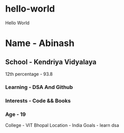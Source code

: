 # hello-world
Hello World

# Name - Abinash
## School - Kendriya Vidyalaya
12th percentage - 93.8
### Learning - DSA And Github
### Interests - Code && Books
### Age -  19 
College - VIT Bhopal
Location - India
Goals - learn dsa
